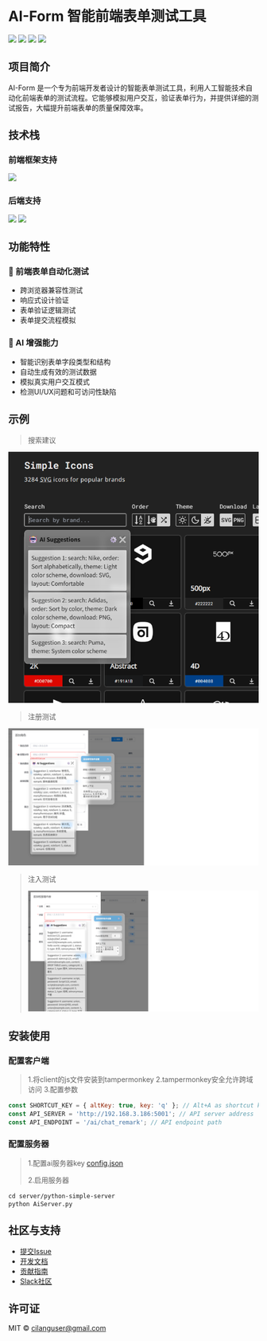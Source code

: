 # AI-Form 智能前端表单测试工具

![](https://img.shields.io/badge/-JavaScript-F7DF1E?style=flat-square&logo=javascript&logoColor=black)
![](https://img.shields.io/badge/-Python-3776AB?style=flat-square&logo=python&logoColor=white)
![](https://img.shields.io/badge/-MIT_License-000000?style=flat-square&logo=open-source-initiative&logoColor=white)
![](https://img.shields.io/badge/-tampermonkey-61DAFB?style=flat-square&logo=tampermonkey&logoColor=white)

## 项目简介

AI-Form 是一个专为前端开发者设计的智能表单测试工具，利用人工智能技术自动化前端表单的测试流程。它能够模拟用户交互，验证表单行为，并提供详细的测试报告，大幅提升前端表单的质量保障效率。

## 技术栈

### 前端框架支持
![](https://img.shields.io/badge/-tampermonkey-61DAFB?style=flat-square&logo=tampermonkey&logoColor=white)

### 后端支持
![](https://img.shields.io/badge/-Flask-000000?style=flat-square&logo=flask&logoColor=white)
![](https://img.shields.io/badge/-FastApi-a?style=flat-square&logo=thanos&logoColor=white)

## 功能特性

### 🚀 前端表单自动化测试
- 跨浏览器兼容性测试
- 响应式设计验证
- 表单验证逻辑测试
- 表单提交流程模拟

### 🧠 AI 增强能力
- 智能识别表单字段类型和结构
- 自动生成有效的测试数据
- 模拟真实用户交互模式
- 检测UI/UX问题和可访问性缺陷


## 示例
> 搜索建议
> 
![img](img%2Fai-form-search-usage.png)

> 注册测试
> 
![img](img%2Fai-form-register-usage.png)

> 注入测试
> 
> ![img](img%2Fai-form-inject-usage.png)

## 安装使用

### 配置客户端

> 1.将client的js文件安装到tampermonkey
> 2.tampermonkey安全允许跨域访问
> 3.配置参数
> 

```js
const SHORTCUT_KEY = { altKey: true, key: 'q' }; // Alt+A as shortcut key
const API_SERVER = 'http://192.168.3.186:5001'; // API server address
const API_ENDPOINT = '/ai/chat_remark'; // API endpoint path
```



### 配置服务器

> 1.配置ai服务器key [config.json](server%2Fpython-simple-server%2Fconfig.json)
> 
> 2.启用服务器
> 

```shell
cd server/python-simple-server
python AiServer.py
```





## 社区与支持

- [提交Issue]()
- [开发文档]()
- [贡献指南]()
- [Slack社区]()

## 许可证

MIT © cilanguser@gmail.com